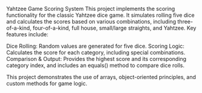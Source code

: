 Yahtzee Game Scoring System
This project implements the scoring functionality for the classic Yahtzee dice game. It simulates rolling five dice and calculates the scores based on various combinations, including three-of-a-kind, four-of-a-kind, full house, small/large straights, and Yahtzee. Key features include:

Dice Rolling: Random values are generated for five dice.
Scoring Logic: Calculates the score for each category, including special combinations.
Comparison & Output: Provides the highest score and its corresponding category index, and includes an equals() method to compare dice rolls.

This project demonstrates the use of arrays, object-oriented principles, and custom methods for game logic.
